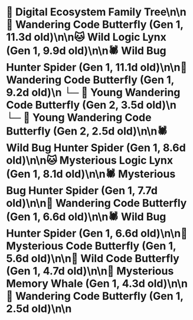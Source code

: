 # 🌳 Digital Ecosystem Family Tree\n\n🦋 Wandering Code Butterfly (Gen 1, 11.3d old)\n\n🐱 Wild Logic Lynx (Gen 1, 9.9d old)\n\n🕷️ Wild Bug Hunter Spider (Gen 1, 11.1d old)\n\n🦋 Wandering Code Butterfly (Gen 1, 9.2d old)\n  └─ 🦋 Young Wandering Code Butterfly (Gen 2, 3.5d old)\n  └─ 🦋 Young Wandering Code Butterfly (Gen 2, 2.5d old)\n\n🕷️ Wild Bug Hunter Spider (Gen 1, 8.6d old)\n\n🐱 Mysterious Logic Lynx (Gen 1, 8.1d old)\n\n🕷️ Mysterious Bug Hunter Spider (Gen 1, 7.7d old)\n\n🦋 Wandering Code Butterfly (Gen 1, 6.6d old)\n\n🕷️ Wild Bug Hunter Spider (Gen 1, 6.6d old)\n\n🦋 Mysterious Code Butterfly (Gen 1, 5.6d old)\n\n🦋 Wild Code Butterfly (Gen 1, 4.7d old)\n\n🐋 Mysterious Memory Whale (Gen 1, 4.3d old)\n\n🦋 Wandering Code Butterfly (Gen 1, 2.5d old)\n\n